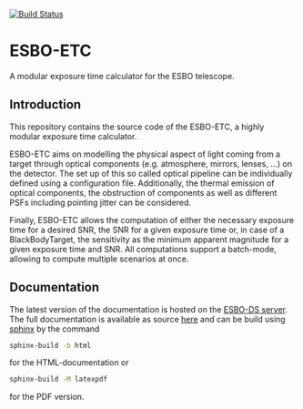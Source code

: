 [![Build Status](http://esbo-ds.irs.uni-stuttgart.de:8080/buildStatus/icon?job=ESBO-ETC)](http://esbo-ds.irs.uni-stuttgart.de:8080/job/ESBO-ETC/)

# ESBO-ETC
A modular exposure time calculator for the ESBO telescope.

## Introduction
This repository contains the source code of the ESBO-ETC, a highly modular exposure time calculator.

ESBO-ETC aims on modelling the physical aspect of light coming from a target through optical components
(e.g. atmosphere, mirrors, lenses, ...) on the detector. The set up of this so called optical pipeline can be
individually defined using a configuration file. Additionally, the thermal emission of optical components, the
obstruction of components as well as different PSFs including pointing jitter can be considered.

Finally, ESBO-ETC allows the computation of either the necessary exposure time for a desired SNR, the SNR for a given
exposure time or, in case of a BlackBodyTarget, the sensitivity as the minimum apparent magnitude for a given exposure
time and SNR. All computations support a batch-mode, allowing to compute multiple scenarios at once.

## Documentation
The latest version of the documentation is hosted on the [ESBO-DS server](https://esbo-ds.irs.uni-stuttgart.de/esboetcdocs/).
The full documentation is available as source [here](docs) and can be build using
[sphinx](https://www.sphinx-doc.org/en/master/usage/installation.html) by the command
```bash
sphinx-build -b html
```

for the HTML-documentation or

```bash
sphinx-build -M latexpdf
```

for the PDF version.